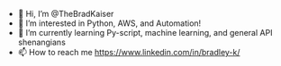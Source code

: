 - 👋 Hi, I’m @TheBradKaiser
- 👀 I’m interested in Python, AWS, and Automation!
- 🌱 I’m currently learning Py-script, machine learning, and general API shenangians
- 📫 How to reach me https://www.linkedin.com/in/bradley-k/

<!---
TheBradKaiser/TheBradKaiser is a ✨ special ✨ repository because its `README.md` (this file) appears on your GitHub profile.
You can click the Preview link to take a look at your changes.
--->
